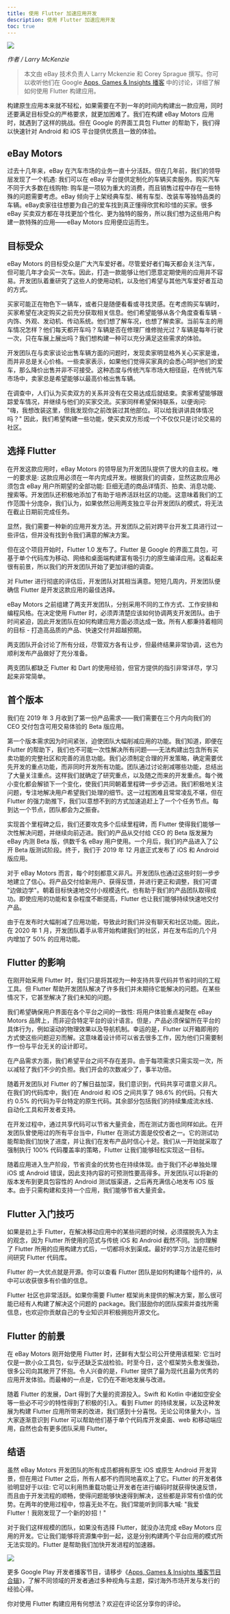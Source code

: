 ```yaml
---
title: 使用 Flutter 加速应用开发
description: 使用 Flutter 加速应用开发
toc: true
---
```


![]({{site.flutter-files-cn}}/posts/images/2021/04/c1e6141049825.gif)

*作者 / Larry McKenzie*

> 本文由 eBay 技术负责人 Larry Mckenzie 和 Corey Sprague 撰写。你可以收听他们在 Google [Apps, Games & Insights 播客](https://zhuanlan.zhihu.com/p/337692560) 中的讨论，详细了解如何使用 Flutter 构建应用。

构建原生应用本来就不轻松，如果需要在不到一年的时间内构建出一款应用，同时还要满足目标受众的严格要求，就更加困难了。我们在构建 eBay Motors 应用时，就遇到了这样的挑战。但在 Google 的界面工具包 Flutter 的帮助下，我们得以快速针对 Android 和 iOS 平台提供优质且一致的体验。

## **eBay Motors**

过去十几年来，eBay 在汽车市场的业务一直十分活跃。但在几年前，我们的领导层发现了一个机遇: 我们可以在 eBay 平台提供定制化的车辆买卖服务。购买汽车不同于大多数在线购物: 购车是一项较为重大的消费，而且销售过程中存在一些特殊的问题需要考虑。eBay 倾向于上架经典车型、稀有车型、改装车等独特品类的车辆。eBay卖家往往想要为自己的爱车找到真正懂得欣赏和珍惜的买家。很多 eBay 买卖双方都在寻找更加个性化、更为独特的服务，所以我们想为这些用户构建一款特殊的应用——eBay Motors 应用便应运而生。

## **目标受众**

eBay Motors 的目标受众是广大汽车爱好者。尽管爱好者们每天都会关注汽车，但可能几年才会买一次车。因此，打造一款能够让他们愿意定期使用的应用并不容易。开发团队着重研究了这些人的使用动机，以及他们希望与其他汽车爱好者互动的方式。

买家可能正在物色下一辆车，或者只是随便看看或寻找灵感。在考虑购买车辆时，买家希望在决定购买之前充分获取相关信息。他们希望能够从各个角度查看车辆 - 内饰、外观、发动机、传动系统。他们想了解车况，也想了解卖家。当前车主的用车情况怎样？他们每天都开车吗？车辆是否在修理厂维修抛光过？车辆是每年行驶一次，只在车展上展出吗？我们想构建一种可以充分满足这些需求的体验。

开发团队在与卖家谈论出售车辆方面的问题时，发现卖家明显格外关心买家是谁，而并非总是关心价格。一些卖家表示，如果他们觉得买家真的会悉心呵护他们的爱车，那么降价出售并非不可接受。这种态度与传统汽车市场大相径庭，在传统汽车市场中，卖家总是希望能够以最高价格出售车辆。

在调查中，人们认为买卖双方的关系并没有在交易达成后就结束。卖家希望能够跟踪爱车情况，并继续与他们的买家交流。买家同样希望保持联系，以便询问: "嗨，我想改装这里，但我发现你之前改装过其他部位。可以给我讲讲具体情况吗？" 因此，我们希望构建一些功能，使买卖双方形成一个不仅仅只是讨论交易的社区。

## **选择 Flutter**

在开发这款应用时，eBay Motors 的领导层为开发团队提供了很大的自主权。唯一的要求是: 这款应用必须在一年内完成开发。根据我们的调查，显然这款应用必须包含 eBay 用户所期望的全部功能: 巨细无遗的商品详情页、拍卖、消息功能、搜索等。开发团队还积极地添加了有助于培养活跃社区的功能。这意味着我们的工作范围十分庞杂，我们认为，如果依然沿用两支独立平台开发团队的模式，将无法在截止日期前完成任务。

显然，我们需要一种新的应用开发方法。开发团队之前对跨平台开发工具进行过一些评估，但并没有找到令我们满意的解决方案。

但在这个项目开始时，Flutter 1.0 发布了。Flutter 是 Google 的界面工具包，可基于单个代码库为移动、网络和桌面端构建富有吸引力的原生编译应用。这看起来很有前景，所以我们的开发团队开始了更加详细的调查。

对 Flutter 进行彻底的评估后，开发团队对其相当满意。短短几周内，开发团队便确信 Flutter 是开发这款应用的最佳选择。

eBay Motors 之前组建了两支开发团队，分别采用不同的工作方式、工作安排和编程风格。在决定使用 Flutter 时，必须弄清楚应该如何协调两支开发团队。由于时间紧迫，因此开发团队在如何构建应用方面必须达成一致。所有人都秉持着相同的目标 - 打造高品质的产品、快速交付并超越预期。

两支团队开会讨论了所有分歧，尽管双方各有让步，但最终结果非常协调，这也为顺利发布产品做好了充分准备。

两支团队都缺乏 Flutter 和 Dart 的使用经验，但官方提供的指引非常详尽，学习起来非常简单。

## **首个版本**

我们在 2019 年 3 月收到了第一份产品需求——我们需要在三个月内向我们的 CEO 交付包含可用交易体验的 Beta 版应用。

第一个版本需求因为时间紧张，迫使团队大幅削减应用的功能。我们知道，即便在 Flutter 的帮助下，我们也不可能一次性解决所有问题——无法构建出包含所有买卖功能的完整社区和完善的消息功能。我们必须制定合理的开发策略，确定需要优先开发的重点功能，而非同时开发所有功能。团队通过讨论削减哪些功能，总结出了大量关注重点。这样我们就确定了研究重点，以及随之而来的开发重点。每个微小变化都会解锁下一个变化，使我们共同朝着里程碑一步步迈进。我们积极地关注问题，专注地解决用户希望我们处理的细节。这一过程困难且常常凌乱不堪，但在 Flutter 的强力助推下，我们以意想不到的方式加速追赶上了一个个任务节点。每到达一个节点，团队都会为之振奋。

实现首个里程碑之后，我们还要攻克多个后续里程碑，而 Flutter 使得我们能够一次性解决问题，并继续向前迈进。我们的产品从交付给 CEO 的 Beta 版发展为 eBay 内测 Beta 版，供数千名 eBay 用户使用。一个月后，我们的产品进入了公开 Beta 版测试阶段。终于，我们于 2019 年 12 月底正式发布了 iOS 和 Android 版应用。

对于 eBay Motors 而言，每个时刻都意义非凡。开发团队也通过这些时刻一步步地建立了信心。将产品交付给新用户、获得反馈，并进行更正和调整，我们可谓 "边做边学"。朝着目标快速地交付小规模迭代，也有助于我们的产品团队取得成功。即使应用的功能和复杂程度不断提高，Flutter 也让我们能够持续快速地交付产品。

由于在发布时大幅削减了应用功能，导致此时我们并没有聊天和社区功能。因此，在 2020 年 1 月，开发团队着手从零开始构建我们的社区，并在发布后的几个月内增加了 50% 的应用功能。

## **Flutter 的影响**

在刚开始采用 Flutter 时，我们只是将其视为一种支持共享代码并节省时间的工程工具。但 Flutter 帮助开发团队解决了许多我们并未期待它能解决的问题。在某些情况下，它甚至解决了我们未知的问题。

我们希望确保用户界面在各个平台之间的一致性: 将用户体验重点凝聚在 eBay Motors 品牌上，而非迎合特定平台的设计语言。但是，产品必须保留所在平台的具体行为，例如滚动的物理效果以及导航机制。幸运的是，Flutter 以开箱即用的方式使这些问题迎刃而解。这意味着设计师可以省去很多工作，因为他们只需要制作一份与平台无关的设计即可。

在产品需求方面，我们希望平台之间不存在差异。由于每项需求只需实现一次，所以减轻了我们不少的负担。我们开会的次数减少了，事半功倍。

随着开发团队对 Flutter 的了解日益加深，我们意识到，代码共享可谓意义非凡。在我们的代码库中，我们在 Android 和 iOS 之间共享了 98.6% 的代码。只有大约 0.5% 的代码为平台特定的原生代码。其余部分包括我们的持续集成流水线、自动化工具和开发者支持。

在开发过程中，通过共享代码可以节省大量资金，而在测试方面也同样如此。在开发团队曾使用过的所有平台当中，Flutter 在测试方面是佼佼者之一。它的测试功能帮助我们加快了进度，并让我们在发布产品时信心十足。我们从一开始就采取了强制执行 100% 代码覆盖率的策略，Flutter 让我们能够轻松实现这一目标。

随着应用进入生产阶段，节省资金的优势也在持续体现。由于我们不必单独处理 iOS 或 Android 错误，因此支持内容的可预测性要高得多。开发团队可以将新的版本发布到更具包容性的 Android 测试版渠道，之后再充满信心地发布 iOS 版本。由于只需构建和支持一个应用，我们能够节省大量资金。

## **Flutter 入门技巧**

如果是初上手 Flutter，在解决移动应用中的某些问题的时候，必须摆脱先入为主的观念，因为 Flutter 所使用的范式与传统 iOS 和 Android 截然不同。当你理解了 Flutter 所用的应用构建方式后，一切都将水到渠成。最好的学习方法是花些时间研究 Flutter 代码库。

Flutter 的一大优点就是开源。你可以查看 Flutter 团队是如何构建每个组件的，从中可以收获很多有价值的信息。

Flutter 社区也非常活跃。如果你需要 Flutter 框架尚未提供的解决方案，那么很可能已经有人构建了解决这个问题的 package。我们鼓励你的团队探索并查找所需信息，也欢迎你贡献自己的专业知识并积极拥抱开源文化。

## **Flutter 的前景**

在 eBay Motors 刚开始使用 Flutter 时，还鲜有大型公司公开使用该框架: 它当时仅是一款小众工具包，似乎还缺乏实战检验。时至今日，这个框架势头愈发强劲，很多公司向其敞开了怀抱。令人兴奋的是，Flutter 提供了最为现代且最为优秀的应用开发体验。而最棒的一点是，它仍在不断地发展与改进。

随着 Flutter 的发展，Dart 得到了大量的资源投入。Swift 和 Kotlin 中诸如空安全等一些必不可少的特性得到了积极的引入。看到 Flutter 的持续发展，以及这种发展为构建 Flutter 应用所带来的改进，我们感到十分喜悦。无论公司体量大小，当大家逐渐意识到 Flutter 可以帮助他们基于单个代码库开发桌面、web 和移动端应用，自然也会有更多团队采用 Flutter。

## **结语**

虽然 eBay Motors 开发团队的所有成员都拥有原生 iOS 或原生 Android 开发背景，但在用过 Flutter 之后，所有人都不约而同地喜欢上了它。Flutter 的开发者体验明显好于以往: 它可以利用热重载功能让开发者在进行编码时就获得快速反馈，而且由于开发流程的顺畅，使得问题能够快速得到解决，这些都是非常有价值的优势。在两年的使用过程中，惊喜无处不在。我们常能听到同事大喊: "我爱 Flutter！我刚发现了一个新的妙招！"

对于我们这样规模的团队，如果没有选择 Flutter，就没办法完成 eBay Motors 应用的开发。它让我们能够将资源集中到一起，这是分别构建两个平台应用的模式所无法实现的。Flutter 是帮助我们加快开发进程的加速器。

![]({{site.flutter-files-cn}}/posts/images/2021/04/3ac77f1134a10.gif)

更多 Google Play 开发者播客节目，请移步《[Apps, Games & Insights 播客节目合辑](https://www.ximalaya.com/keji/34766927/)》，了解不同领域的开发者通过多种视角与主题，探讨海外市场开发与发行的经验心得。

你对使用 Flutter 构建应用有何想法？欢迎在评论区分享你的评论。
